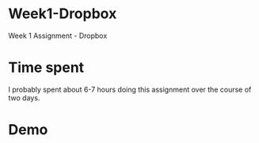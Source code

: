 # Week1-Dropbox
Week 1 Assignment - Dropbox 

# Time spent
I probably spent about 6-7 hours doing this assignment over the course of two days. 

# Demo
